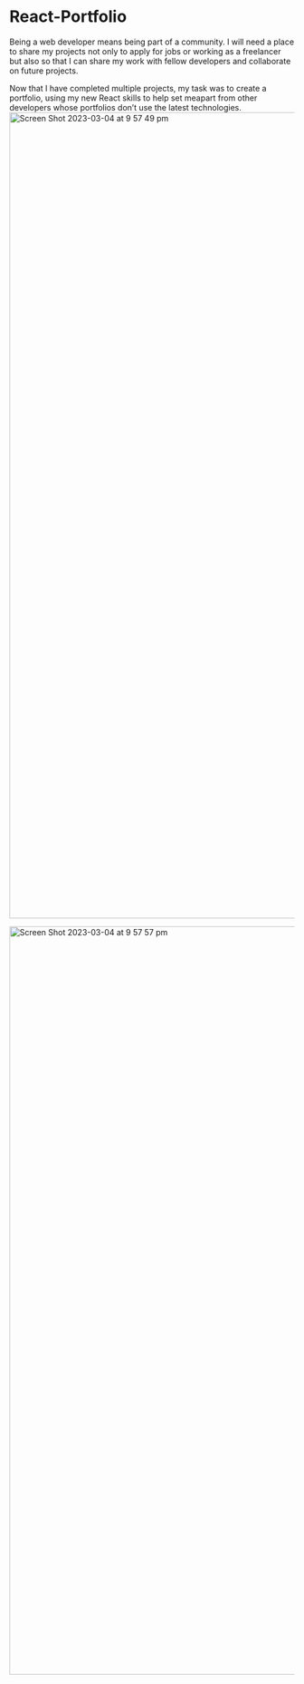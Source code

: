 # React-Portfolio
Being a web developer means being part of a community. I will need a place to share my projects not only to apply for jobs or working as a freelancer but also so that I can share my work with fellow developers and collaborate on future projects.

Now that I have completed multiple projects, my task was to create a portfolio, using my new React skills to help set meapart from other developers whose portfolios don’t use the latest technologies.
<img width="1423" alt="Screen Shot 2023-03-04 at 9 57 49 pm" src="https://user-images.githubusercontent.com/110076459/222896236-85299451-ab60-4768-9dd0-21eaecb2ebfe.png">

<img width="1321" alt="Screen Shot 2023-03-04 at 9 57 57 pm" src="https://user-images.githubusercontent.com/110076459/222896245-feec4f03-c79e-4bfa-aef3-7bcabccb0324.png">

